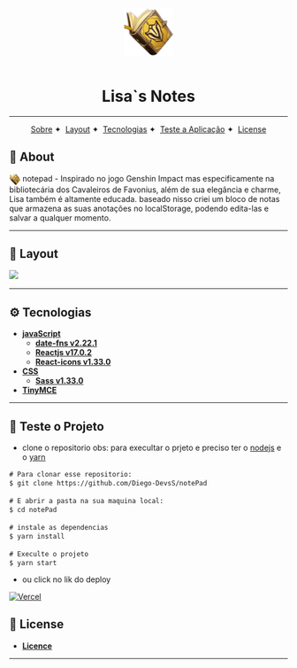 <div align="center">
<img align="center" width="90" src=".github/bg-book.png">
</div>
<br>

<h1 align="center">Lisa`s Notes</h1>

---

<p align="center">
  <a href="#-About">Sobre</a>&nbsp;✦&nbsp;
  <a href="#-Layout">Layout</a>&nbsp;✦&nbsp;
  <a href="#-Tecnologias">Tecnologias</a>&nbsp;✦&nbsp;
  <a href="#-Teste-o-Projeto">Teste a Aplicação</a>&nbsp;✦&nbsp;
  <a href="#-License">License</a>
</p>

## 📃 **About**

<img width="20" align="center" src=".github/bg-book.png"> notepad - Inspirado no jogo Genshin Impact mas especificamente na bibliotecária dos Cavaleiros de Favonius, além de sua elegância e charme, Lisa também é altamente educada. baseado nisso criei um bloco de notas que armazena as suas anotações no localStorage, podendo edita-las e salvar a qualquer momento.

---

## 🧩 **Layout**

<img src=".github/video2.gif" width="1000">

---

## ⚙ **Tecnologias**

- [**javaScript**](https://www.w3schools.com/js/)
    - [**date-fns v2.22.1**](https://date-fns.org/)
    - [**Reactjs v17.0.2**](https://reactjs.org/)
    - [**React-icons v1.33.0**](https://react-icons.github.io/react-icons)
- [**CSS**](https://www.w3schools.com/css/)
    - [**Sass v1.33.0**](https://sass-lang.com/)
- [**TinyMCE**](https://www.tiny.cloud/)

---

## 📔 **Teste o Projeto**
- clone o repositorio obs: para execultar o prjeto e preciso ter o [nodejs](https://nodejs.org/en/) e o [yarn](https://classic.yarnpkg.com/en/)
```
# Para clonar esse repositorio:
$ git clone https://github.com/Diego-DevsS/notePad

# E abrir a pasta na sua maquina local:
$ cd notePad

# instale as dependencias
$ yarn install

# Execulte o projeto
$ yarn start

```

- ou click no lik do deploy

[![Vercel](https://img.shields.io/static/v1?label=&message=VERCEL&color=black&style=for-the-badge&logo=VERCEL)](https://note-pad-33z12ksd0-diego-devss.vercel.app/)



## 📝 **License**

- [**Licence**](https://github.com/Diego-DevsS/notePad/blob/main/LICENSE)

---
